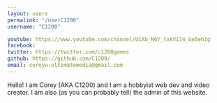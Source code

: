 ```yaml
---
layout: users
permalink: "/userC1200"
username: "C1200"

youtube: https://www.youtube.com/channel/UCAb_N6Y_txKV174_Ge5eh1g
facebook: 
twitter: https://twitter.com/c1200games
github: https://github.com/C1200/
email: coreyw.ultimatemedia@gmail.com
---
```


Hello! I am Corey (AKA C1200) and I am a hobbyist web dev and video creator. I am also (as you can probably tell) the admin of this website.